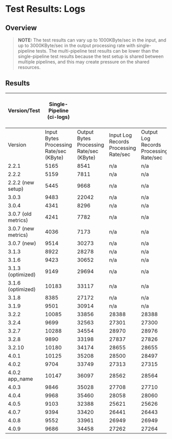 # Test Results: Logs

## Overview

> **NOTE:** The test results can vary up to 1000KByte/sec in the input, and up to 3000KByte/sec in the output processing rate with single-pipeline tests. The multi-pipeline test results can be lower than the single-pipeline test results because the test setup is shared between multiple pipelines, and this may create pressure on the shared resources.

## Results

| Version/Test | Single-Pipeline (ci-logs) | | | | | | Multi-Pipeline (ci-logs-m) | | | | | | | Single-Pipeline Backpressure (ci-logs-b) | | | | | | | Multi-Pipeline Backpressure (ci-logs-mb) | | | | | | | |
|--|--|--|--|--|--|--|--|--|--|--|--|--|--|--|--|--|--|--|--|--|--|--|--|--|--|--|--|--|
| Version | Input Bytes Processing Rate/sec (KByte) | Output Bytes Processing Rate/sec (KByte) | Input Log Records Processing Rate/sec | Output Log Records Processing Rate/sec | Filesystem Buffer Usage (KByte) | Pod Memory Usage(MB) | Pod CPU Usage | Input Bytes Processing Rate/sec (KByte) | Output Bytes Processing Rate/sec (KByte) | Input Log Records Processing Rate/sec | Output Log Records Processing Rate/sec | Filesystem Buffer Usage (KByte) | Pod Memory Usage(MB) | Pod CPU Usage | Input Bytes Processing Rate/sec (KByte) | Output Bytes Processing Rate/sec (KByte) | Input Log Records Processing Rate/sec | Output Log Records Processing Rate/sec | Filesystem Buffer Usage (KByte) | Pod Memory Usage(MB) | Pod CPU Usage | Input Bytes Processing Rate/sec (KByte) | Output Bytes Processing Rate/sec (KByte) | Input Log Records Processing Rate/sec | Output Log Records Processing Rate/sec | Filesystem Buffer Usage (KByte) | Pod Memory Usage(MB) | Pod CPU Usage |
| 2.2.1 | 5165 | 8541 | n/a | n/a | 68518 | 172,190 | 1.0,1.0 | 2009 | 2195 | n/a | n/a | 102932 | 332,320 | 0.9,0.9 | 5914 | 1498 | n/a | n/a | 79247 | 184,176 | 0.9,1.0 | 1979 | 489 | n/a | n/a | 83442 | 310,322 | 0.9,0.9 |
| 2.2.2 | 5159 | 7811 | n/a | n/a | 75545 | 171,170 | 1.0,1.0 | 1910 | 2516 | n/a | n/a | 103780 | 324,324 | 0.9,0.9 | 5857 | 1513 | n/a | n/a | 72494 | 189,200 | 1.0,1.0 | 1860 | 421 | n/a | n/a | 90852 | 314,322 | 0.9,0.9 |
| 2.2.2 (new setup) | 5445 | 9668 | n/a | n/a | 68453 | 248,981 | 1.0,1.0 | 6201 | 2747 | n/a | n/a | 89291 | 544,720 | 1.0,1.0 | 6009 | 1723 | n/a | n/a | 58982 | 650,682 | 1.0,1.0 | 6111 | 385 | n/a | n/a | 108909 | 686,931 | 0.9,0.9 |
| 3.0.3 | 9483 | 22042 | n/a | n/a | 53251 | 366,681 | 1.0,1.0 | 10737 | 8785 | n/a | n/a | 115232 | 953,568 | 0.9,0.9 | 10425 | 4610 | n/a | n/a | 80614 | 856,704 | 0.9,0.9 | 10955 | 1724 | n/a | n/a | 87530 | 503,594 | 0.9,0.9 |
| 3.0.4 | 4341 | 8296 | n/a | n/a | 35628 | 971,726 | 0.1,0.1 | 1201 | 544 | n/a | n/a | 103624 | 652,815 | 0.0,0.0 | 932 | 297 | n/a | n/a | 37663 | 615,726 | 0.1,0.1 | 1477 | 171 | n/a | n/a | 108885 | 530,566 | 0.0,0.1 |
| 3.0.7 (old metrics) | 4241 | 7782 | n/a | n/a | 47586 | 815,1021 | 0.7,0.1 | 3809 | 1968 | n/a | n/a | 107529 | 837,965 | 0.4,0.0 | 3472 | 1093 | n/a | n/a | 33818 | 792,597 | 0.0,0.1 | 2180 | 177 | n/a | n/a | 87052 | 708,631 | 0.0,0.1 |
| 3.0.7 (new metrics) | 4036 | 7173 | n/a | n/a | 31689 | 825,852 | 0.1,0.1 | 2481 | 1852 | n/a | n/a | 104689 | 747,395 | 0.1,0.0 | 1520 | 484 | n/a | n/a | 37907 | 561,731 | 0.1,0.1 | 807 | 58 | n/a | n/a | 94365 | 544,211 | 0.0,0.0 |
| 3.0.7 (new) | 9514 | 30273 | n/a | n/a | 30263 | 105,113 | 1.0,1.0 | 9027 | 23850 | n/a | n/a | 1521511 | 186,552 | 1.0,0.7 | 7285 | 8357 | n/a | n/a | 1891569 | 662,668 | 0.8,0.8 | 5602 | 2619 | n/a | n/a | 5249308 | 680,713 | 0.5,0.5 |
| 3.1.3 | 8922 | 28278 | n/a | n/a | 34609 | 105,107 | 0.8,0.9 | 4542 | 9605 | n/a | n/a | 2676743 | 601,528 | 0.4,0.4 | 3764 | 4216 | n/a | n/a | 1896390 | 620,636 | 0.4,0.4 | 3336 | 1499 | n/a | n/a | 4892724 | 678,698 | 0.3,0.3 |
| 3.1.6 | 9423 | 30652 | n/a | n/a | 37562 | 105,105 | 0.9,0.9 | 4522 | 9517 | n/a | n/a | 2414417 | 631,631 | 0.4,0.4 | 4002 | 4945 | n/a | n/a | 1897270 | 693,693 | 0.5,0.5 | 3224 | 1680 | n/a | n/a | 4898631 | 634,634 | 0.3,0.3 |
| 3.1.3 (optimized) | 9149 | 29694 | n/a | n/a | 37883 | 093,098 | 1.0,0.8 | 4344 | 8354 | n/a | n/a | 2893257 | 601,587 | 0.4,0.4 | 3715 | 4000 | n/a | n/a | 1947742 | 739,692 | 0.4,0.4 | 3200 | 1314 | n/a | n/a | 4950684 | 662,693 | 0.3,0.3 |
| 3.1.6 (optimized) | 10183 | 33117 | n/a | n/a | 30358 | 098,093 | 1.0,1.0 | 4349 | 8935 | n/a | n/a | 2779129 | 539,660 | 0.4,0.4 | 5471 | 5840 | n/a | n/a | 1889836 | 646,641 | 0.5,0.6 | 3224 | 1621 | n/a | n/a | 4882502 | 686,649 | 0.3,0.3 |
| 3.1.8 | 8385 | 27172 | n/a | n/a | 43983 | 102,093 | 0.8,0.8 | 4539 | 10019 | n/a | n/a | 2582036 | 545,550 | 0.4,0.4 | 3977 | 5080 | n/a | n/a | 1905566 | 674,645 | 0.5,0.4 | 3278 | 1506 | n/a | n/a | 4956213 | 702,651 | 0.3,0.3 |
| 3.1.9 | 9501 | 30914 | n/a | n/a | 28694 | 92,96 | 0.9,0.9 | 4256 | 8250 | n/a | n/a | 2768750 | 484,526 | 0.4,0.4 | 3841 | 4288 | n/a | n/a | 1887937 | 663,672 | 0.4,0.4 | 3022 | 1172 | n/a | n/a | 5066455 | 718,719 | 0.3,0.2 |
| 3.2.2 | 10085 | 33856 | 28388 | 28388 | 23651 | 97,100 | 0.9,1.0 | 3996 | 8550 | 11218 | 7158 | 2609962 | 624,694 | 0.4,0.3 | 3892 | 6580 | 10961 | 5520 | 1952452 | 641,745 | 0.4,0.5 | 2792 | 1135 | 7860 | 953 | 5238467 | 659,700 | 0.2,0.2 |
| 3.2.4 | 9699 | 32563 | 27301 | 27300 | 16423 | 98,93 | 0.9,0.9 | 3750 | 6939 | 10530 | 5811 | 3110520 | 512,507 | 0.3,0.3 | 3842 | 6499 | 10819 | 5451 | 1962471 | 740,675 | 0.4,0.5 | 2823 | 1098 | 7945 | 921 | 5139943 | 693,678 | 0.2,0.2 |
| 3.2.7 | 10288 | 34554 | 28970 | 28976 | 27199 | 94,102 | 0.9,0.9 | 3902 | 7713 | 10955 | 6460 | 2840544 | 609,597 | 0.3,0.3 | 3685 | 5141 | 10036 | 4313 | 1977628 | 652,614 | 0.4,0.4 | 2785 | 1232 | 7839 | 1033 | 5090739 | 696,665 | 0.2,0.2 |
| 3.2.8 | 9890 | 33198 | 27837 | 27826 | 28189 | 99,105 | 0.9,0.9 | 3761 | 7085 | 10561 | 5931 | 3026930 | 565,723 | 0.3,0.3 | 3795 | 6047 | 10686 | 5072 | 1952438 | 675,755 | 0.4,0.5 | 2778 | 1119 | 7552 | 939 | 5180190 | 678,674 | 0.2,0.2 |
| 3.2.10 | 10180 | 34174 | 28655 | 28655 | 22008 | 99,102 | 0.9,0.9 | 3681 | 6777 | 10336 | 5675 | 2836100 | 711,503 | 0.3,0.3 | 3695 | 5961 | 10405 | 5000 | 1945309 | 691,681 | 0.4,0.4 | 2617 | 974 | 7366 | 817 | 5307447 | 655,729 | 0.2,0.2 |
| 4.0.1 | 10125 | 35208 | 28500 | 28497 | 20287 | 101,103 | 1,1 | 3911 | 8256 | 10982 | 6672 | 2727376 | 530,585 | 0.4,0.4 | 3696 | 6168 | 10408 | 4995 | 1983285 | 666,682 | 0.4,0.5 | 2753 | 1218 | 7750 | 986 | 5143815 | 684,761 | 0.3,0.2 |
| 4.0.2 | 9704 | 33749 | 27313 | 27315 | 16333 | 102,101 | 1,1 | 3710 | 6664 | 10419 | 5387 | 3152512 | 762,683 | 0.3,0.4 | 3451 | 5063 | 9719 | 4100 | 1955636 | 717,682 | 0.4,0.4 | 2807 | 1216 | 7902 | 984 | 5256729 | 763,698 | 0.3,0.3 |
| 4.0.2 app_name | 10147 | 36097 | 28562 | 28564 | 28806 | 114,116 | 1,1 | 3763 | 7782 | 10568 | 6151 | 2944552 | 707,641 | 0.3,0.4 | 3648 | 6219 | 10275 | 4923 | 1966852 | 688,713 | 0.4,0.5 | 2652 | 997 | 7465 | 789 | 5248899 | 690,685 | 0.2,0.3 |
| 4.0.3 | 9846 | 35028 | 27708 | 27710 | 16219 | 108,109 | 1,1 | 3568 | 6514 | 10021 | 5149 | 3217734 | 569,646 | 0.4,0.3 | 3359 | 4689 | 9116 | 3453 | 1972642 | 736,634 | 0.4,0.4 | 3169 | 1081 | 8922 | 855 | 5222882 | 675,663 | 0.3,0.2 |
| 4.0.4 | 9968 | 35460 | 28058 | 28060 | 29871 | 111,99 | 1,1 | 4023 | 9119 | 11292 | 7207 | 2735880 | 605,603 | 0.4,0.4 | 3641 | 5998 | 10254 | 4747 | 1967990 | 674,695 | 0.4,0.4 | 2744 | 1072 | 7723 | 848 | 5303743 | 697,668 | 0.3,0.3 |
| 4.0.5 | 9103 | 32388 | 25621 | 25626 | 30243 | 100,101 | 1,1 | 4023 | 9117 | 11292 | 7205 | 2804684 | 705,586 | 0.4,0.4 | 3572 | 5757 | 10060 | 4557 | 1971165 | 645,747 | 0.4,0.5 | 2704 | 1233 | 7610 | 976 | 5143478 | 743,712 | 0.3,0.3 |
| 4.0.7 | 9394 | 33420 | 26441 | 26443 | 22181 | 102,94 | 1,0.9 | 4231 | 8863 | 11880 | 7003 | 2936009 | 569,630 | 0.4,0.4 | 3672 | 6279 | 10339 | 4969 | 1979466 | 722,633 | 0.4,0.5 | 2834 | 1330 | 7975 | 1053 | 5209870 | 617,716 | 0.3,0.3 |
| 4.0.8 | 9552 | 33961 | 26949 | 26949 | 33043 | 92,97 | 0.9,0.9 | 3682 | 7379 | 10340 | 5830 | 3109575 | 643,648 | 0.3,0.3 | 3492 | 5510 | 9834 | 4362 | 1981734 | 722,708 | 0.4,0.4 | 2698 | 1171 | 7594 | 927 | 5149867 | 657,707 | 0.3,0.2 |
| 4.0.9 | 9686 | 34458 | 27262 | 27264 | 32188 | 94,103 | 1,0.9 | 4068 | 9952 | 11415 | 7865 | 2590454 | 451,679 | 0.4,0.4 | 3585 | 5767 | 10096 | 4565 | 1961668 | 698,725, | 0.5,0.4 | 2816 | 1103 | 7926 | 873 | 5203309 | 644,667 | 0.3,0.2 |
